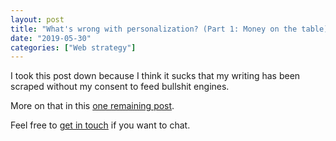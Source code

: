```yaml
---
layout: post
title: "What's wrong with personalization? (Part 1: Money on the table)"
date: "2019-05-30"
categories: ["Web strategy"]
---
```


I took this post down because I think it sucks that my writing has been scraped without my consent to feed bullshit engines.

More on that in this [one remaining post](/my-final-blog-post).

Feel free to [get in touch](/contact) if you want to chat.
